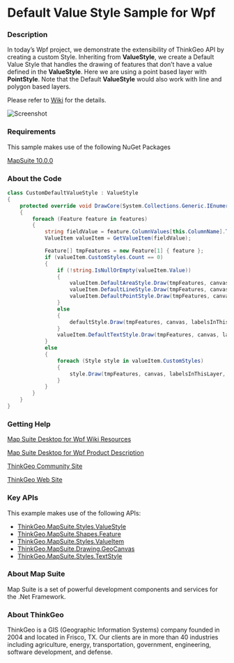 # Default Value Style Sample for Wpf

### Description

In today’s Wpf project, we demonstrate the extensibility of ThinkGeo API by creating a custom Style. Inheriting from **ValueStyle**, we create a Default Value Style that handles the drawing of features that don’t have a value defined in the **ValueStyle**. Here we are using a point based layer with **PointStyle**. Note that the Default **ValueStyle** would also work with line and polygon based layers.
              
Please refer to [Wiki](http://wiki.thinkgeo.com/wiki/map_suite_desktop_for_wpf) for the details.

![Screenshot](https://github.com/ThinkGeo/DefaultValueStyleSample-ForWpf/blob/master/Screenshot.gif)

### Requirements

This sample makes use of the following NuGet Packages

[MapSuite 10.0.0](https://www.nuget.org/packages?q=ThinkGeo)

### About the Code
```csharp
class CustomDefaultValueStyle : ValueStyle
{
    protected override void DrawCore(System.Collections.Generic.IEnumerable<Feature> features, GeoCanvas canvas, System.Collections.ObjectModel.Collection<SimpleCandidate> labelsInThisLayer, System.Collections.ObjectModel.Collection<SimpleCandidate> labelsInAllLayers)
    {
        foreach (Feature feature in features)
        {
            string fieldValue = feature.ColumnValues[this.ColumnName].Trim();
            ValueItem valueItem = GetValueItem(fieldValue);

            Feature[] tmpFeatures = new Feature[1] { feature };
            if (valueItem.CustomStyles.Count == 0)
            {
                if (!string.IsNullOrEmpty(valueItem.Value))
                {
                    valueItem.DefaultAreaStyle.Draw(tmpFeatures, canvas, labelsInThisLayer, labelsInAllLayers);
                    valueItem.DefaultLineStyle.Draw(tmpFeatures, canvas, labelsInThisLayer, labelsInAllLayers);
                    valueItem.DefaultPointStyle.Draw(tmpFeatures, canvas, labelsInThisLayer, labelsInAllLayers);
                }
                else
                {
                    defaultStyle.Draw(tmpFeatures, canvas, labelsInThisLayer, labelsInAllLayers);
                }
                valueItem.DefaultTextStyle.Draw(tmpFeatures, canvas, labelsInThisLayer, labelsInAllLayers);
            }
            else
            {
                foreach (Style style in valueItem.CustomStyles)
                {
                    style.Draw(tmpFeatures, canvas, labelsInThisLayer, labelsInAllLayers);
                }
            }
        }
    }
}
```
### Getting Help

[Map Suite Desktop for Wpf Wiki Resources](http://wiki.thinkgeo.com/wiki/map_suite_desktop_for_wpf)

[Map Suite Desktop for Wpf Product Description](https://thinkgeo.com/ui-controls#desktop-platforms)

[ThinkGeo Community Site](http://community.thinkgeo.com/)

[ThinkGeo Web Site](http://www.thinkgeo.com)

### Key APIs
This example makes use of the following APIs:

- [ThinkGeo.MapSuite.Styles.ValueStyle](http://wiki.thinkgeo.com/wiki/api/thinkgeo.mapsuite.styles.valuestyle)
- [ThinkGeo.MapSuite.Shapes.Feature](http://wiki.thinkgeo.com/wiki/api/thinkgeo.mapsuite.shapes.feature)
- [ThinkGeo.MapSuite.Styles.ValueItem](http://wiki.thinkgeo.com/wiki/api/thinkgeo.mapsuite.styles.valueitem)
- [ThinkGeo.MapSuite.Drawing.GeoCanvas](http://wiki.thinkgeo.com/wiki/api/thinkgeo.mapsuite.drawing.geocanvas)
- [ThinkGeo.MapSuite.Styles.TextStyle](http://wiki.thinkgeo.com/wiki/api/thinkgeo.mapsuite.styles.textstyle)

### About Map Suite
Map Suite is a set of powerful development components and services for the .Net Framework.

### About ThinkGeo
ThinkGeo is a GIS (Geographic Information Systems) company founded in 2004 and located in Frisco, TX. Our clients are in more than 40 industries including agriculture, energy, transportation, government, engineering, software development, and defense.
